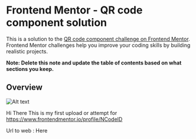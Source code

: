 # Frontend Mentor - QR code component solution

This is a solution to the [QR code component challenge on Frontend Mentor](https://www.frontendmentor.io/challenges/qr-code-component-iux_sIO_H). Frontend Mentor challenges help you improve your coding skills by building realistic projects. 

**Note: Delete this note and update the table of contents based on what sections you keep.**

## Overview
![Alt text](https://github.com/NCodeID/qr-code-component-main/blob/main/result.png)


Hi There This is my first upload or attempt for 
https://www.frontendmentor.io/profile/NCodeID

Url to web : <a target="_blank" url="https://ncodeid.github.io/frontendmentor-qr-code/">Here</a>
